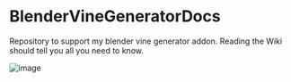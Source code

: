 # BlenderVineGeneratorDocs
Repository to support my blender vine generator addon. Reading the Wiki should tell you all you need to know.

![image](https://user-images.githubusercontent.com/32058792/224439071-b268a846-d892-47f7-9dfb-32a294a660bc.png)
